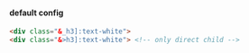 #### default config
```html
<div class="&_h3]:text-white">
<div class="&>h3]:text-white"> <!-- only direct child -->
```